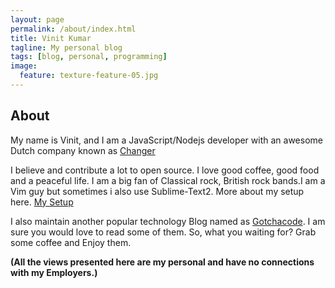 ```yaml
---
layout: page
permalink: /about/index.html
title: Vinit Kumar
tagline: My personal blog
tags: [blog, personal, programming]
image:
  feature: texture-feature-05.jpg
---
```

## About 
My name is Vinit, and I am a JavaScript/Nodejs developer with an awesome Dutch company known as [Changer](http://changer.nl)

I believe and contribute a lot to open source. I love good coffee, good food and a peaceful life. I am a big fan of Classical rock, British rock bands.I am a Vim guy but sometimes i also use Sublime-Text2. More about my setup here. [My Setup](http://vinitkumar.me/articles/my-setup/)

I also maintain another popular technology Blog named as [Gotchacode](http://www.gotchacode.com). I am sure you would love to read some of them. So, what you waiting for? Grab some coffee and Enjoy them.

**(All the views presented here are my personal and have no connections with my Employers.)**


